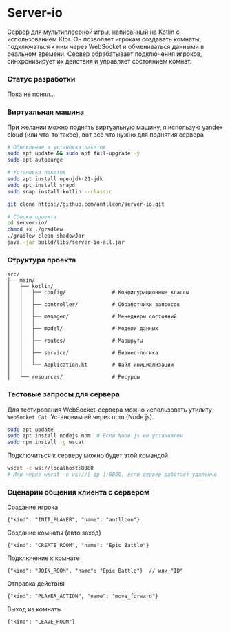 # Server-io

Сервер для мультиплеерной игры, написанный на Kotlin с использованием Ktor. Он позволяет игрокам создавать комнаты,
подключаться к ним через WebSocket и обмениваться данными в реальном времени. Сервер обрабатывает подключения игроков,
синхронизирует их действия и управляет состоянием комнат.

### Статус разработки

Пока не понял...

### Виртуальная машина

При желании можно поднять виртуальную машину, я использую yandex cloud (или что-то такое), вот всё что нужно для поднятия сервера

```bash
# Обновление и установка пакетов
sudo apt update && sudo apt full-upgrade -y
sudo apt autopurge

# Установка пакетов
sudo apt install openjdk-21-jdk
sudo apt install snapd
sudo snap install kotlin --classic

git clone https://github.com/antllcon/server-io.git

# Сборка проекта
cd server-io/
chmod +x ./gradlew
./gradlew clean shadowJar
java -jar build/libs/server-io-all.jar
```

### Структура проекта

```
src/
├── main/
│   ├── kotlin/
│   │   ├── config/               # Конфигурационные классы
│   │   │
│   │   ├── controller/           # Обработчики запросов
│   │   │
│   │   ├── manager/              # Менеджеры состояний
│   │   │
│   │   ├── model/                # Модели данных
│   │   │
│   │   ├── routes/               # Маршруты
│   │   │
│   │   ├── service/              # Бизнес-логика
│   │   │
│   │   └── Application.kt        # Файл инициализации
│   │
│   └── resources/                # Ресурсы 
```

### Тестовые запросы для сервера

Для тестирования WebSocket-сервера можно использовать утилиту `WebSocket Cat`. Установим её через npm (Node.js).

``` bash
sudo apt update
sudo apt install nodejs npm  # Если Node.js не установлен
sudo npm install -g wscat
```

Подключиться к серверу можно будет этой командой

``` bash
wscat -c ws://localhost:8080 
# Или через wscat -c ws://[ ip ]:8080, если сервер работает удаленно
```

### Сценарии общения клиента с сервером

Создание игрока

```
{"kind": "INIT_PLAYER", "name": "antllcon"}
```

Создание комнаты (авто заход)

```
{"kind": "CREATE_ROOM", "name": "Epic Battle"}
```

Подключение к комнате

```
{"kind": "JOIN_ROOM", "name": "Epic Battle"}  // или "ID"
```

Отправка действия

```
{"kind": "PLAYER_ACTION", "name": "move_forward"}
```

Выход из комнаты

```
{"kind": "LEAVE_ROOM"}
```